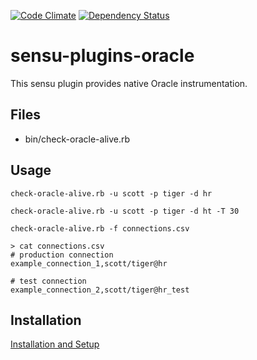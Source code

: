 
[![Code Climate](https://codeclimate.com/github/thomis/sensu-plugins-oracle/badges/gpa.svg)](https://codeclimate.com/github/thomis/sensu-plugins-oracle)
[![Dependency Status](https://gemnasium.com/badges/github.com/thomis/sensu-plugins-oracle.svg)](https://gemnasium.com/github.com/thomis/sensu-plugins-oracle)

# sensu-plugins-oracle

This sensu plugin provides native Oracle instrumentation.

## Files
 * bin/check-oracle-alive.rb

## Usage

  ```
  check-oracle-alive.rb -u scott -p tiger -d hr

  check-oracle-alive.rb -u scott -p tiger -d ht -T 30
  ```

  ```
  check-oracle-alive.rb -f connections.csv

  > cat connections.csv
  # production connection
  example_connection_1,scott/tiger@hr

  # test connection
  example_connection_2,scott/tiger@hr_test

  ```

## Installation

[Installation and Setup](http://sensu-plugins.io/docs/installation_instructions.html)
